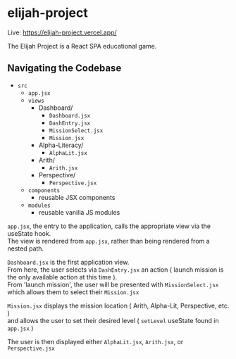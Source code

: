 # elijah-project

Live: https://elijah-project.vercel.app/

The Elijah Project is a React SPA educational game.

## Navigating the Codebase

- `src` 
  - `app.jsx`
  - `views` 
    - Dashboard/
      - `Dashboard.jsx`
      - `DashEntry.jsx`
      - `MissionSelect.jsx`
      - `Mission.jsx`
    - Alpha-Literacy/
      - `AlphaLit.jsx`
    - Arith/
      - `Arith.jsx`
    - Perspective/
      - `Perspective.jsx`
  - `components` 
    - reusable JSX components
  - `modules` 
    - reusable vanilla JS modules

`app.jsx`, the entry to the application, calls the appropriate view via the useState hook.  
The view is rendered from `app.jsx`, rather than being rendered from a nested path.

`Dashboard.jsx` is the first application view.  
From here, the user selects via `DashEntry.jsx` an action ( launch mission is the only available action at this time ).  
From 'launch mission', the user will be presented with `MissionSelect.jsx` which allows them to select their `Mission.jsx`  

`Mission.jsx` displays the mission location ( Arith, Alpha-Lit, Perspective, etc. )  
and allows the user to set their desired level ( `setLevel` useState found in `app.jsx` )  

The user is then displayed either `AlphaLit.jsx`, `Arith.jsx`, or `Perspective.jsx`  
